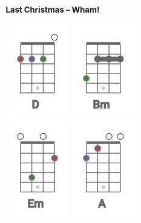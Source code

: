 ## Last Christmas – Wham!

![D](https://raw.githubusercontent.com/Capevace/ukulele-chords/main/svgs/D.svg) ![Bm](https://raw.githubusercontent.com/Capevace/ukulele-chords/main/svgs/Bm.svg) ![Em](https://raw.githubusercontent.com/Capevace/ukulele-chords/main/svgs/Em.svg) ![A](https://raw.githubusercontent.com/Capevace/ukulele-chords/main/svgs/A.svg)
